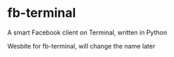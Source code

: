 # fb-terminal
A smart Facebook client on Terminal, written in Python

Wesbite for fb-terminal, will change the name later